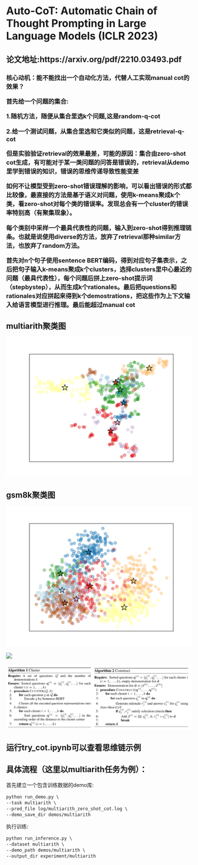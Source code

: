 # Auto-CoT: Automatic Chain of Thought Prompting in Large Language Models (ICLR 2023)

<h2> 论文地址:https://arxiv.org/pdf/2210.03493.pdf </h2>

<h3>核心动机：能不能找出一个自动化方法，代替人工实现manual cot的效果？<br>

首先给一个问题的集合:<br>

1.随机方法，随便从集合里选k个问题,这是random-q-cot<br>

2.给一个测试问题，从集合里选和它类似的问题，这是retrieval-q-cot<br>

但是实验验证retrieval的效果最差，可能的原因：集合由zero-shot cot生成，有可能对于某一类问题的问答是错误的，retrieval从demo里学到错误的知识，错误的思维传递导致性能变差<br>

如何不让模型受到zero-shot错误理解的影响，可以看出错误的形式都比较像，最直接的方法是基于语义对问题，使用k-means聚成k个类，看zero-shot对每个类的错误率。发现总会有一个cluster的错误率特别高（有聚集现象）。<br>

每个类别中采样一个最具代表性的问题，输入到zero-shot得到推理链条。也就是说使用diverse的方法，放弃了retrieval那种similar方法，也放弃了random方法。<br>

首先对n个句子使用sentence BERT编码，得到对应句子集表示，之后把句子输入k-means聚成k个clusters，选择clusters里中心最近的问题（最具代表性），每个问题后拼上zero-shot提示词 （stepbystep），从而生成k个rationales。最后把questions和rationales对应拼起来得到k个demostrations，把这些作为上下文输入给语言模型进行推理。最后能超过manual cot<h3>
## multiarith聚类图
![multiarith.png](demos%2Fmultiarith.png)
## gsm8k聚类图
![gsm8k.png](demos%2Fgsm8k.png)

![](https://user-images.githubusercontent.com/22279212/194787183-a1f8dff8-a0ad-43a1-827f-819671503860.png)

![img.png](record%2Fimg.png)


## 运行try_cot.ipynb可以查看思维链示例

## 具体流程（这里以multiarith任务为例）：

首先建立一个包含训练数据的demo库:
```
python run_demo.py \
--task multiarith \
--pred_file log/multiarith_zero_shot_cot.log \
--demo_save_dir demos/multiarith
```
执行训练:
```
python run_inference.py \
--dataset multiarith \
--demo_path demos/multiarith \
--output_dir experiment/multiarith
```


